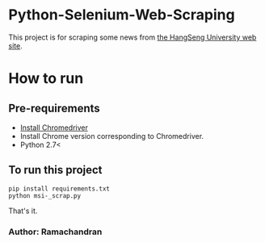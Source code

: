 # Python-Selenium-Web-Scraping
This project is for scraping some news from [the HangSeng University web site](https://msi.hsu.edu.hk/en/news-and-announcemen).
# How to run
## Pre-requirements
- [Install Chromedriver](https://www.youtube.com/watch?v=dz59GsdvUF8)
- Install Chrome version corresponding to Chromedriver.
- Python 2.7<
## To run this project
```
pip install requirements.txt
python msi-_scrap.py
```

That's it.

### Author: Ramachandran
